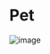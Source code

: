 # Pet

![image](https://user-images.githubusercontent.com/61876488/145591441-f99b9fea-6e2b-45b5-b906-180569827fcb.png)


